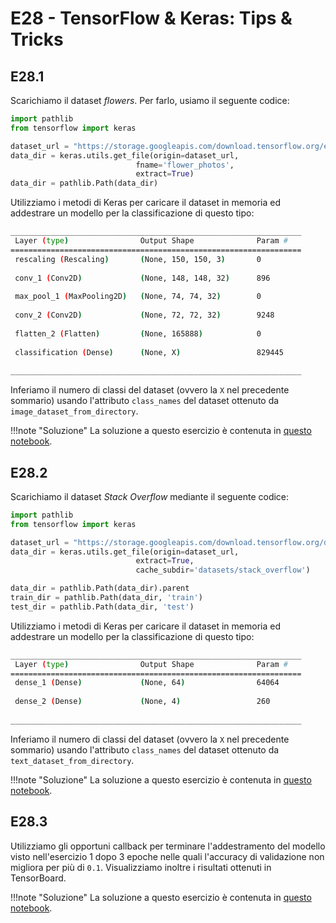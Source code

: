 # E28 - TensorFlow & Keras: Tips & Tricks

## E28.1

Scarichiamo il dataset *flowers*. Per farlo, usiamo il seguente codice:

```py
import pathlib
from tensorflow import keras

dataset_url = "https://storage.googleapis.com/download.tensorflow.org/example_images/flower_photos.tgz"
data_dir = keras.utils.get_file(origin=dataset_url,
                            fname='flower_photos',
                            extract=True)
data_dir = pathlib.Path(data_dir)
```

Utilizziamo i metodi di Keras per caricare il dataset in memoria ed addestrare un modello per la classificazione di questo tipo:

```bash
_________________________________________________________________
 Layer (type)                Output Shape              Param #   
=================================================================
 rescaling (Rescaling)       (None, 150, 150, 3)       0         
                                                                 
 conv_1 (Conv2D)             (None, 148, 148, 32)      896       
                                                                 
 max_pool_1 (MaxPooling2D)   (None, 74, 74, 32)        0         
                                                                 
 conv_2 (Conv2D)             (None, 72, 72, 32)        9248      
                                                                 
 flatten_2 (Flatten)         (None, 165888)            0         
                                                                 
 classification (Dense)      (None, X)                 829445    
                                                                 
_________________________________________________________________
```
Inferiamo il numero di classi del dataset (ovvero la `X` nel precedente sommario) usando l'attributo `class_names` del dataset ottenuto da `image_dataset_from_directory`.

!!!note "Soluzione"
    La soluzione a questo esercizio è contenuta in [questo notebook](solution_1.ipynb).

## E28.2

Scarichiamo il dataset *Stack Overflow* mediante il seguente codice:

```py
import pathlib
from tensorflow import keras

dataset_url = "https://storage.googleapis.com/download.tensorflow.org/data/stack_overflow_16k.tar.gz"
data_dir = keras.utils.get_file(origin=dataset_url,
                            extract=True,
                            cache_subdir='datasets/stack_overflow')

data_dir = pathlib.Path(data_dir).parent
train_dir = pathlib.Path(data_dir, 'train')
test_dir = pathlib.Path(data_dir, 'test')
```

Utilizziamo i metodi di Keras per caricare il dataset in memoria ed addestrare un modello per la classificazione di questo tipo:

```bash
_________________________________________________________________
 Layer (type)                Output Shape              Param #   
=================================================================
 dense_1 (Dense)             (None, 64)                64064     
                                                                 
 dense_2 (Dense)             (None, 4)                 260       
                                                                 
_________________________________________________________________
```

Inferiamo il numero di classi del dataset (ovvero la `X` nel precedente sommario) usando l'attributo `class_names` del dataset ottenuto da `text_dataset_from_directory`.

!!!note "Soluzione"
    La soluzione a questo esercizio è contenuta in [questo notebook](solution_2.ipynb).

## E28.3

Utilizziamo gli opportuni callback per terminare l'addestramento del modello visto nell'esercizio 1 dopo 3 epoche nelle quali l'accuracy di validazione non migliora per più di `0.1`. Visualizziamo inoltre i risultati ottenuti in TensorBoard.

!!!note "Soluzione"
    La soluzione a questo esercizio è contenuta in [questo notebook](solution_1.ipynb).
